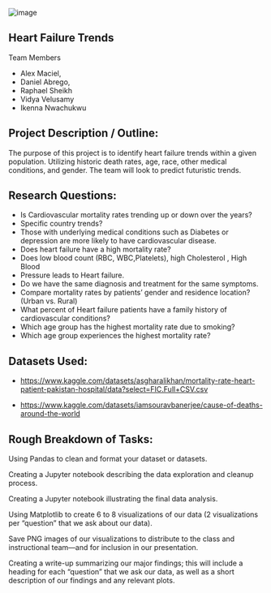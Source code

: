 ![image](https://github.com/Vvlaid/Project-1/assets/166451251/5d0c7b19-8da9-4c31-8da8-f64d19c26a3f)


## Heart Failure Trends

Team Members
- Alex Maciel,
- Daniel Abrego,
- Raphael Sheikh
- Vidya Velusamy
- Ikenna Nwachukwu

## Project Description / Outline:

The purpose of this project is to identify heart failure trends within a given 
population. Utilizing historic death rates, age, race, other medical conditions,
and gender. The team will look to predict futuristic trends.

## Research Questions:

- Is Cardiovascular mortality rates trending up or down over the years? 
- Specific country trends?
- Those with underlying medical conditions such as Diabetes or depression are
more likely to have cardiovascular disease.
- Does heart failure have a high mortality rate?
- Does low blood count (RBC, WBC,Platelets), high Cholesterol , High Blood 
- Pressure leads to Heart failure.
- Do we have the same diagnosis and treatment for the same symptoms.
- Compare mortality rates by patients’ gender and residence location? (Urban 
vs. Rural)
- What percent of Heart failure patients have a family history of cardiovascular
conditions?
- Which age group has the highest mortality rate due to smoking?
- Which age group experiences the highest mortality rate?

## Datasets Used:
- https://www.kaggle.com/datasets/asgharalikhan/mortality-rate-heart-patient-pakistan-hospital/data?select=FIC.Full+CSV.csv

- https://www.kaggle.com/datasets/iamsouravbanerjee/cause-of-deaths-around-the-world

## Rough Breakdown of Tasks:
Using Pandas to clean and format your dataset or datasets.

Creating a Jupyter notebook describing the data exploration and cleanup 
process.

Creating a Jupyter notebook illustrating the final data analysis.

Using Matplotlib to create 6 to 8 visualizations of our data (2 visualizations 
per “question” that we ask about our data).

Save PNG images of our visualizations to distribute to the class and 
instructional team—and for inclusion in our presentation.

Creating a write-up summarizing our major findings; this will include a 
heading for each “question” that we ask our data, as well as a short 
description of our findings and any relevant plots.
